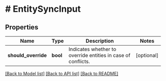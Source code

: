 # # EntitySyncInput

## Properties

Name | Type | Description | Notes
------------ | ------------- | ------------- | -------------
**should_override** | **bool** | Indicates whether to override entities in case of conflicts. | [optional]

[[Back to Model list]](../../README.md#models) [[Back to API list]](../../README.md#endpoints) [[Back to README]](../../README.md)
